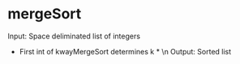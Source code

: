 # mergeSort

Input: Space deliminated list of integers
* First int of kwayMergeSort determines k * \n
Output: Sorted list
